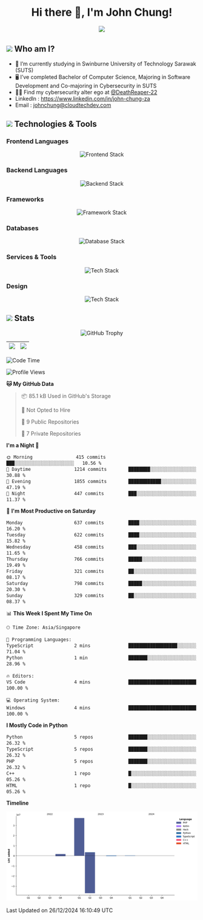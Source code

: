 <h1 align="center">Hi there 👋, I'm John Chung!</h1>
<p align="center"><img src="https://komarev.com/ghpvc/?username=johnchung2002&style=plastic"></p>

## <img src="https://media.giphy.com/media/ZEUODEtQiUZWGg6IHR/giphy.gif" width="40px"/> Who am I?
- 🌱 I’m currently studying in Swinburne University of Technology Sarawak (SUTS)
- 🖥️ I’ve completed Bachelor of Computer Science, Majoring in Software Development and Co-majoring in Cybersecurity in SUTS
- 🐱‍💻 Find my cybersecurity alter ego at [@DeathReaper-22](https://github.com/DeathReaper-22)
- Linkedln : <a href="https://www.linkedin.com/in/john-chung-za" target="_blank">https://www.linkedin.com/in/john-chung-za</a>
- Email : <a href="mailto:johnchung@cloudtechdev.com" target="_blank">johnchung@cloudtechdev.com</a>

## <img src="https://media.giphy.com/media/ICOgUNjpvO0PC/giphy.gif" width="40px"/> Technologies & Tools

### Frontend Languages

<p align="center"><img src="https://skillicons.dev/icons?i=html,css,js,ts,wasm,tailwind,bootstrap,sass,jquery&perline=10" alt="Frontend Stack" /> </p>

### Backend Languages

<p align="center"><img src="https://skillicons.dev/icons?i=nodejs,dotnet,python,c,cs,cpp,arduino,ruby&perline=10" alt="Backend Stack" /></p>

### Frameworks

<p align="center"><img src="https://skillicons.dev/icons?i=react,angular,next,flask,laravel&perline=10" alt="Framework Stack" /></p>

### Databases

<p align="center"><img src="https://skillicons.dev/icons?i=mongodb,mysql,postgres,firebase&perline=10" alt="Database Stack" /> </p>

### Services & Tools

<p align="center"><img src="https://skillicons.dev/icons?i=git,github,visualstudio,vscode,androidstudio,postman,docker,cloudflare,aws,gcp,azure,vercel&perline=10" alt="Tech Stack" /> </p>

### Design

<p align="center"><img src="https://skillicons.dev/icons?i=ps,ai,pr,xd,figma&perline=10" alt="Tech Stack" /> </p>

## <img src="https://media.giphy.com/media/uhWLu2lsU0rfLiwYlI/giphy.gif" width="40px" /> Stats

<p align="center">
  <img alt="GitHub Trophy" src="https://github-profile-trophy.vercel.app/?username=johnchung2002&theme=darkhub&row=5&column=4&margin-w=10&margin-h=10" />
</p>

| <img src="https://github-readme-stats.vercel.app/api?username=johnchung2002&show_icons=true&theme=dark&count_private=true"/> | <img src="https://github-readme-streak-stats.herokuapp.com/?user=johnchung2002&theme=dark&count_private=true"/> |
| ------------------------------------------------------------------------------------------------------------------------- | ------------------------------------------------------------------------------------------------------------ |

<!--START_SECTION:waka-->
![Code Time](http://img.shields.io/badge/Code%20Time-113%20hrs%2039%20mins-blue)

![Profile Views](http://img.shields.io/badge/Profile%20Views-0-blue)

**🐱 My GitHub Data** 

> 📦 85.1 kB Used in GitHub's Storage 
 > 
> 🚫 Not Opted to Hire
 > 
> 📜 9 Public Repositories 
 > 
> 🔑 7 Private Repositories 
 > 
**I'm a Night 🦉** 

```text
🌞 Morning                415 commits         ███░░░░░░░░░░░░░░░░░░░░░░   10.56 % 
🌆 Daytime                1214 commits        ████████░░░░░░░░░░░░░░░░░   30.88 % 
🌃 Evening                1855 commits        ████████████░░░░░░░░░░░░░   47.19 % 
🌙 Night                  447 commits         ███░░░░░░░░░░░░░░░░░░░░░░   11.37 % 
```
📅 **I'm Most Productive on Saturday** 

```text
Monday                   637 commits         ████░░░░░░░░░░░░░░░░░░░░░   16.20 % 
Tuesday                  622 commits         ████░░░░░░░░░░░░░░░░░░░░░   15.82 % 
Wednesday                458 commits         ███░░░░░░░░░░░░░░░░░░░░░░   11.65 % 
Thursday                 766 commits         █████░░░░░░░░░░░░░░░░░░░░   19.49 % 
Friday                   321 commits         ██░░░░░░░░░░░░░░░░░░░░░░░   08.17 % 
Saturday                 798 commits         █████░░░░░░░░░░░░░░░░░░░░   20.30 % 
Sunday                   329 commits         ██░░░░░░░░░░░░░░░░░░░░░░░   08.37 % 
```


📊 **This Week I Spent My Time On** 

```text
🕑︎ Time Zone: Asia/Singapore

💬 Programming Languages: 
TypeScript               2 mins              ██████████████████░░░░░░░   71.04 % 
Python                   1 min               ███████░░░░░░░░░░░░░░░░░░   28.96 % 

🔥 Editors: 
VS Code                  4 mins              █████████████████████████   100.00 % 

💻 Operating System: 
Windows                  4 mins              █████████████████████████   100.00 % 
```

**I Mostly Code in Python** 

```text
Python                   5 repos             ███████░░░░░░░░░░░░░░░░░░   26.32 % 
TypeScript               5 repos             ███████░░░░░░░░░░░░░░░░░░   26.32 % 
PHP                      5 repos             ███████░░░░░░░░░░░░░░░░░░   26.32 % 
C++                      1 repo              █░░░░░░░░░░░░░░░░░░░░░░░░   05.26 % 
HTML                     1 repo              █░░░░░░░░░░░░░░░░░░░░░░░░   05.26 % 
```



**Timeline**

![Lines of Code chart](https://raw.githubusercontent.com/JohnChung2002/JohnChung2002/main/assets/bar_graph.png)


 Last Updated on 26/12/2024 16:10:49 UTC
<!--END_SECTION:waka-->
